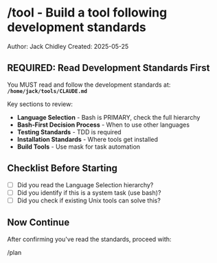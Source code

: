 # /tool - Build a tool following development standards
Author: Jack Chidley
Created: 2025-05-25

## REQUIRED: Read Development Standards First

You MUST read and follow the development standards at:
**`/home/jack/tools/CLAUDE.md`**

Key sections to review:
- **Language Selection** - Bash is PRIMARY, check the full hierarchy
- **Bash-First Decision Process** - When to use other languages
- **Testing Standards** - TDD is required
- **Installation Standards** - Where tools get installed
- **Build Tools** - Use mask for task automation

## Checklist Before Starting

- [ ] Did you read the Language Selection hierarchy?
- [ ] Did you identify if this is a system task (use bash)?
- [ ] Did you check if existing Unix tools can solve this?

## Now Continue

After confirming you've read the standards, proceed with:

/plan